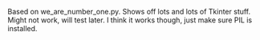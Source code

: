 Based on we_are_number_one.py. Shows off lots and lots of Tkinter stuff.
Might not work, will test later. I think it works though, just make sure PIL is installed.